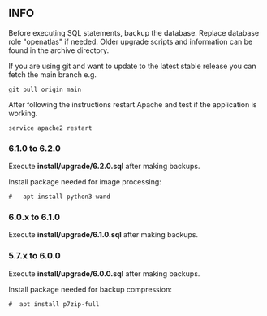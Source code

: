 ## INFO
Before executing SQL statements, backup the database. Replace database role "openatlas" if needed.
Older upgrade scripts and information can be found in the archive directory.

If you are using git and want to update to the latest stable release you can fetch the main branch
e.g.

    git pull origin main

After following the instructions restart Apache and test if the application is working.

    service apache2 restart

### 6.1.0 to 6.2.0
Execute **install/upgrade/6.2.0.sql** after making backups.

Install package needed for image processing:
    
    
    #   apt install python3-wand

### 6.0.x to 6.1.0
Execute **install/upgrade/6.1.0.sql** after making backups.

### 5.7.x to 6.0.0
Execute **install/upgrade/6.0.0.sql** after making backups.

Install package needed for backup compression:

    #  apt install p7zip-full
